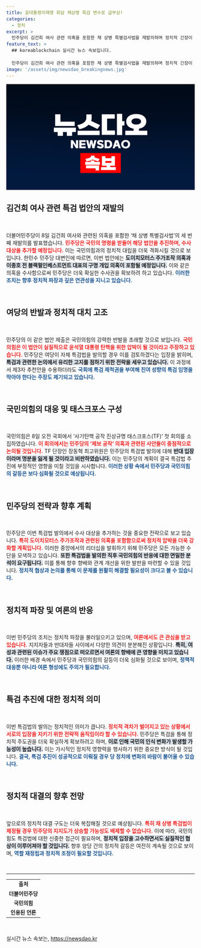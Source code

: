 ```yaml
---
title: 윤대통령이재명 회담 채상병 특검 변수로 급부상!
categories:
  - 정치
excerpt: >
  민주당이 김건희 여사 관련 의혹을 포함한 채 상병 특별검사법을 재발의하며 정치적 긴장이 고조되고 있다. 한동훈 국민의힘 대표의 반응이 주목받는 가운데, 상반된 특검안들이 국회에서 충돌할 전망이다.
feature_text: >
  ## koreablockchain 실시간 뉴스 속보입니다.

  민주당이 김건희 여사 관련 의혹을 포함한 채 상병 특별검사법을 재발의하며 정치적 긴장이 고조되고 있다. 한동훈 국민의힘 대표의 반응이 주목받는 가운데, 상반된 특검안들이 국회에서 충돌할 전망이다.
image: '/assets/img/newsdao_breakingnews.jpg'
---
```


<p><img src="/assets/img/newsdao_breakingnews.jpg" alt="koreablockchain 속보" /></p>

<h2 data-ke-size="size26">김건희 여사 관련 특검 법안의 재발의</h2>

<p data-ke-size="size16">&nbsp;</p>

<p>더불어민주당이 8일 김건희 여사와 관련된 의혹을 포함한 ‘채 상병 특별검사법’의 세 번째 재발의를 발표했습니다. <b><span style="color: #ee2323;">민주당은 국민의 명령을 받들어 해당 법안을 추진하며, 수사 대상을 추가할 예정입니다.</span></b> 이는 국민의힘과의 정치적 대립을 더욱 격화시킬 것으로 보입니다. 한민수 민주당 대변인에 따르면, 이번 법안에는 <b><span style="background-color: #21538527;">도이치모터스 주가조작 의혹과 이종호 전 블랙펄인베스트먼트 대표의 구명 개입 의혹이 포함될 예정입니다.</span></b> 이와 같은 의혹을 수사함으로써 민주당은 더욱 확실한 수사권을 확보하려 하고 있습니다. <b><span style="color: #1a5490;">이러한 조치는 향후 정치적 파장과 깊은 연관성을 지니고 있습니다.</span></b>   </p>

<p data-ke-size="size16">&nbsp;</p>

<h2 data-ke-size="size26">여당의 반발과 정치적 대치 고조</h2>

<p data-ke-size="size16">&nbsp;</p>

<p>민주당의 이 같은 법안 제출은 국민의힘의 강력한 반발을 초래할 것으로 보입니다. <b><span style="color: #ee2323;">국민의힘은 이 법안이 실질적으로 윤석열 대통령 탄핵을 위한 압박이 될 것이라고 주장하고 있습니다.</span></b> 민주당은 여당이 자체 특검법을 발의할 경우 이를 검토하겠다는 입장을 밝히며, <b><span style="background-color: #21538527;">특검과 관련한 논의에서 유리한 고지를 점하기 위한 전략을 세우고 있습니다.</span></b> 이 과정에서 제3자 추천안을 수용하더라도 <b><span style="color: #1a5490;">국회에 특검 제척권을 부여해 친여 성향의 특검 임명을 막아야 한다는 주장도 제기되고 있습니다.</span></b></p>

<p data-ke-size="size16">&nbsp;</p>

<h2 data-ke-size="size26">국민의힘의 대응 및 태스크포스 구성</h2>

<p data-ke-size="size16">&nbsp;</p>

<p>국민의힘은 8일 오전 국회에서 ‘사기탄핵 공작 진상규명 태스크포스(TF)’ 첫 회의를 소집하였습니다. <b><span style="color: #ee2323;">이 회의에서는 민주당의 ‘제보 공작’ 의혹과 관련된 사안들이 중점적으로 논의될 것입니다.</span></b> TF 단장인 장동혁 최고위원은 민주당의 특검법 발의에 대해 <b><span style="background-color: #21538527;">반대 입장이라며 명분을 잃게 될 것이라고 비판하였습니다.</span></b> 이는 민주당의 계획이 결국 특검법 추진에 부정적인 영향을 미칠 것임을 시사합니다. <b><span style="color: #1a5490;">이러한 상황 속에서 민주당과 국민의힘의 갈등은 보다 심화될 것으로 예상됩니다.</span></b> </p>

<p data-ke-size="size16">&nbsp;</p>

<h2 data-ke-size="size26">민주당의 전략과 향후 계획</h2>

<p data-ke-size="size16">&nbsp;</p>

<p>민주당은 이번 특검법 발의에서 수사 대상을 추가하는 것을 중요한 전략으로 보고 있습니다. <b><span style="color: #ee2323;">특히 도이치모터스 주가조작과 관련된 의혹을 포함함으로써 정치적 압박을 더욱 강화할 계획입니다.</span></b> 이러한 중앙에서의 리더십을 발휘하기 위해 민주당은 모든 가능한 수단을 모색하고 있습니다. <b><span style="background-color: #21538527;">또한 특검법을 발의한 직후 국민의힘의 반응에 대한 면밀한 분석이 요구됩니다.</span></b> 이를 통해 향후 향배와 관계 개선을 위한 발판을 마련할 수 있을 것입니다. <b><span style="color: #1a5490;">정치적 협상과 논의를 통해 이 문제를 원활히 해결할 필요성이 크다고 볼 수 있습니다.</span></b></p>

<p data-ke-size="size16">&nbsp;</p>

<h2 data-ke-size="size26">정치적 파장 및 여론의 반응</h2>

<p data-ke-size="size16">&nbsp;</p>

<p>이번 민주당의 조치는 정치적 파장을 불러일으키고 있으며, <b><span style="color: #ee2323;">여론에서도 큰 관심을 받고 있습니다.</span></b> 지지자들과 반대자들 사이에서 다양한 의견이 분분해진 상황입니다. <b><span style="background-color: #21538527;">특히, 여성과 관련된 이슈가 주요 쟁점으로 떠오르면서 여론의 향배에 큰 영향을 미치고 있습니다.</span></b> 이러한 배경 속에서 민주당과 국민의힘의 갈등이 더욱 심화될 것으로 보이며, <b><span style="color: #1a5490;">정책적 대응뿐 아니라 여론 형성에도 주의가 필요합니다.</span></b></p>

<p data-ke-size="size16">&nbsp;</p>

<h2 data-ke-size="size26">특검 추진에 대한 정치적 의미</h2>

<p data-ke-size="size16">&nbsp;</p>

<p>이번 특검법의 발의는 정치적인 의미가 큽니다. <b><span style="color: #ee2323;">정치적 격차가 벌어지고 있는 상황에서 서로의 입장을 지키기 위한 전략적 움직임이라 할 수 있습니다.</span></b> 민주당은 특검을 통해 정치적 주도권을 더욱 확실하게 확보하려고 하며, <b><span style="background-color: #21538527;">이로 인해 국민의 인식 변화가 발생할 가능성이 높습니다.</span></b> 이는 가시적인 정치적 영향력을 행사하기 위한 중요한 방식이 될 것입니다. <b><span style="color: #1a5490;">결국, 특검 추진이 성공적으로 이뤄질 경우 당 정치에 변화의 바람이 불어올 수 있습니다.</span></b></p>

<p data-ke-size="size16">&nbsp;</p>

<h2 data-ke-size="size26">정치적 대결의 향후 전망</h2>

<p data-ke-size="size16">&nbsp;</p>

<p>앞으로의 정치적 대결 구도는 더욱 복잡해질 것으로 예상됩니다. <b><span style="color: #ee2323;">특히 채 상병 특검법이 제정될 경우 민주당의 지지도가 상승할 가능성도 배제할 수 없습니다.</span></b> 이에 따라, 국민의힘도 특검법에 대한 신중한 접근이 필요하며, <b><span style="background-color: #21538527;">정치적 입장을 고수하면서도 실질적인 협상이 이루어져야 할 것입니다.</span></b> 향후 양당 간의 정치적 갈등은 여전히 계속될 것으로 보이며, <b><span style="color: #1a5490;">역할 재정립과 정치적 조정이 필요할 것입니다.</span></b></p>

<p data-ke-size="size16">&nbsp;</p>

<hr>

<table style="width: 100%;">
<tr>
<td style="text-align: center; height: 17px;"><b>출처</b></td>
</tr>
<tr>
<td style="text-align: center; height: 17px;"><b>더불어민주당</b></td>
</tr>
<tr>
<td style="text-align: center; height: 17px;"><b>국민의힘</b></td>
</tr>
<tr>
<td style="text-align: center; height: 17px;"><b>인용된 언론</b></td>
</tr>
</table>

<p data-ke-size="size16">&nbsp;</p>
실시간 뉴스 속보는, <a href="https://newsdao.kr" rel="dofollow">https://newsdao.kr</a>


